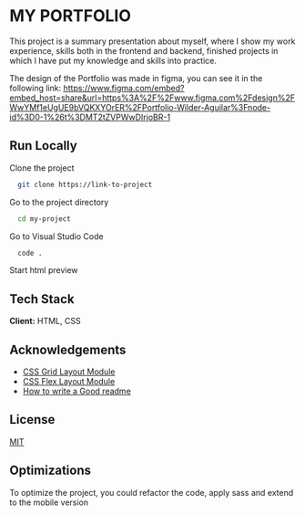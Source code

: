 
# MY PORTFOLIO

This project is a summary presentation about myself, where I show my work experience, skills both in the frontend and backend, finished projects in which I have put my knowledge and skills into practice.

The design of the Portfolio was made in figma, you can see it in the following link: https://www.figma.com/embed?embed_host=share&url=https%3A%2F%2Fwww.figma.com%2Fdesign%2FWwYMf1eUgUE9bVQKXYOrER%2FPortfolio-Wilder-Aguilar%3Fnode-id%3D0-1%26t%3DMT2tZVPWwDIrjoBR-1

## Run Locally

Clone the project

```bash
  git clone https://link-to-project
```

Go to the project directory

```bash
  cd my-project
```

Go to Visual Studio Code

```bash
  code .
```

Start html preview


## Tech Stack

**Client:** HTML, CSS


## Acknowledgements

 - [CSS Grid Layout Module](https://www.w3schools.com/css/css_grid.asp)
 - [CSS Flex Layout Module](https://www.w3schools.com/css/css3_flexbox.asp)
 - [How to write a Good readme](https://bulldogjob.com/news/449-how-to-write-a-good-readme-for-your-github-project)


## License

[MIT](https://choosealicense.com/licenses/mit/)


## Optimizations

To optimize the project, you could refactor the code, apply sass and extend to the mobile version
